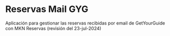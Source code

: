 ﻿# Reservas Mail GYG

Aplicación para gestionar las reservas recibidas por email de GetYourGuide con MKN Reservas  (revisión del 23-jul-2024)
